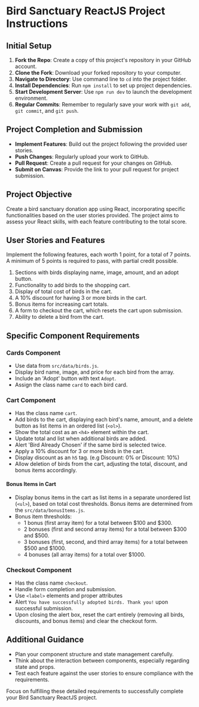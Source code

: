 # Bird Sanctuary ReactJS Project Instructions

## Initial Setup

1. **Fork the Repo**: Create a copy of this project's repository in your GitHub account.
2. **Clone the Fork**: Download your forked repository to your computer.
3. **Navigate to Directory**: Use command line to `cd` into the project folder.
4. **Install Dependencies**: Run `npm install` to set up project dependencies.
5. **Start Development Server**: Use `npm run dev` to launch the development environment.
6. **Regular Commits**: Remember to regularly save your work with `git add`, `git commit`, and `git push`.

## Project Completion and Submission

- **Implement Features**: Build out the project following the provided user stories.
- **Push Changes**: Regularly upload your work to GitHub.
- **Pull Request**: Create a pull request for your changes on GitHub.
- **Submit on Canvas**: Provide the link to your pull request for project submission.

## Project Objective

Create a bird sanctuary donation app using React, incorporating specific functionalities based on the user stories provided. The project aims to assess your React skills, with each feature contributing to the total score.

## User Stories and Features

Implement the following features, each worth 1 point, for a total of 7 points. A minimum of 5 points is required to pass, with partial credit possible.

1. Sections with birds displaying name, image, amount, and an adopt button.
1. Functionality to add birds to the shopping cart.
1. Display of total cost of birds in the cart.
1. A 10% discount for having 3 or more birds in the cart.
1. Bonus items for increasing cart totals.
1. A form to checkout the cart, which resets the cart upon submission.
1. Ability to delete a bird from the cart.

## Specific Component Requirements

### Cards Component

- Use data from `src/data/birds.js`.
- Display bird name, image, and price for each bird from the array.
- Include an 'Adopt' button with text `Adopt`.
- Assign the class name `card` to each bird card.

### Cart Component

- Has the class name `cart`.
- Add birds to the cart, displaying each bird's name, amount, and a delete button as list items in an ordered list (`<ol>`).
- Show the total cost as an `<h4>` element within the cart.
- Update total and list when additional birds are added.
- Alert 'Bird Already Chosen' if the same bird is selected twice.
- Apply a 10% discount for 3 or more birds in the cart.
- Display discount as an `h5` tag. (e.g Discount: 0% or Discount: 10%)
- Allow deletion of birds from the cart, adjusting the total, discount, and bonus items accordingly.

#### Bonus Items in Cart

- Display bonus items in the cart as list items in a separate unordered list (`<ul>`), based on total cost thresholds. Bonus items are determined from the `src/data/bonusItems.js`.
- Bonus item thresholds:
  - 1 bonus (first array item) for a total between $100 and $300.
  - 2 bonuses (first and second array items) for a total between $300 and $500.
  - 3 bonuses (first, second, and third array items) for a total between $500 and $1000.
  - 4 bonuses (all array items) for a total over $1000.

### Checkout Component

- Has the class name `checkout`.
- Handle form completion and submission.
- Use `<label>` elements and proper attributes
- Alert `You have successfully adopted birds. Thank you!` upon successful submission.
- Upon closing the alert box, reset the cart entirely (removing all birds, discounts, and bonus items) and clear the checkout form.

## Additional Guidance

- Plan your component structure and state management carefully.
- Think about the interaction between components, especially regarding state and props.
- Test each feature against the user stories to ensure compliance with the requirements.

Focus on fulfilling these detailed requirements to successfully complete your Bird Sanctuary ReactJS project.
